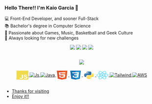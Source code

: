 ### Hello There!! I'm Kaio Garcia 👋

💻 Front-End Developer, and sooner Full-Stack <br/>
📚 Bachelor's degree in Computer Science <br/>
🎵 Passionate about Games, Music, Basketball and Geek Culture <br/>
📆 Always looking for new challenges

<div align="center">
    <a href="https://instagram.com/kaio_garcia_" target="_blank"><img src="https://img.shields.io/badge/-Instagram-%23E4405F?style=for-the-badge&logo=instagram&logoColor=white" target="_blank"></a>
<!--     <a href="https://twitter.com/KaiohGarcia" target="_blank"><img src="https://img.shields.io/badge/Twitter-1DA1F2?style=for-the-badge&logo=twitter&logoColor=white" target="_blank"></a>  -->
    <a href = "mailto:kaiofbgarcia@gmail.com"><img src="https://img.shields.io/badge/Gmail-D14836?style=for-the-badge&logo=gmail&logoColor=white" target="_blank"></a>
    <a href="https://www.linkedin.com/in/kaio-felipe-barbosa-garcia-912461196/" target="_blank"><img src="https://img.shields.io/badge/-LinkedIn-%230077B5?style=for-the-badge&logo=linkedin&logoColor=white" target="_blank"></a>
<!--     <a href="https://www.canva.com/design/DAFbmH5TLrA/60WXEK9wuU6CKLu1ZftmqA/edit?utm_content=DAFbmH5TLrA&utm_campaign=designshare&utm_medium=link2&utm_source=sharebutton" target="_blank"><img src="https://img.shields.io/badge/-Currículo_PDF-B71C1C?style=for-the-badge&logoColor=white" target="_blank"></a> -->
    <a href="https://docs.google.com/document/d/1NMUSkYi68OEOKu2_zcFcJXpfHf44o6GqMcSTPGQWjPg/edit?usp=sharing" target="_blank"><img src="https://img.shields.io/badge/-Currículo-B71C1C?style=for-the-badge&logoColor=white" target="_blank"></a>
<!--     <a href="https://kaiofbgarcia.netlify.app" target="_blank"><img src="https://img.shields.io/badge/-Personal site-B71C1C?style=for-the-badge&logoColor=white" target="_blank"></a> <br/> -->
</div>

 ##

<div align="center">
  <a href="https://github.com/kaiofbgarcia">
<!--   <img height="180em" src="https://github-readme-stats.vercel.app/api?username=kaiofbgarcia&show_icons=true&theme=midnight-purple&include_all_commits=true&count_private=true"/> -->
  <img height="180em" src="https://github-readme-stats.vercel.app/api/top-langs/?username=kaiofbgarcia&layout=compact&langs_count=7&theme=midnight-purple"/>
</div>
<div align="center" style="display: inline_block"><br>
   <img align="center" alt="Js" height="30" width="40" src="https://raw.githubusercontent.com/devicons/devicon/master/icons/javascript/javascript-plain.svg"/>
   <img align="center" alt="Js" height="30" width="40" src="https://cdn.jsdelivr.net/gh/devicons/devicon@latest/icons/typescript/typescript-plain.svg" />
   <img align="center" alt="Java" height="30" width="40" src="https://cdn.jsdelivr.net/gh/devicons/devicon/icons/java/java-original.svg" />
   <img align="center" alt="HTML" height="30" width="40" src="https://raw.githubusercontent.com/devicons/devicon/master/icons/html5/html5-original.svg">
   <img align="center" alt="CSS" height="30" width="40" src="https://raw.githubusercontent.com/devicons/devicon/master/icons/css3/css3-original.svg">
   <img align="center" alt="Python" height="30" width="40" src="https://raw.githubusercontent.com/devicons/devicon/master/icons/python/python-original.svg">
   <img align="center" alt="React" height="30" width="40" src="https://raw.githubusercontent.com/devicons/devicon/master/icons/react/react-original.svg">
<!--    <img align="center" alt="Bootstrap" height="30" width="40"  src="https://cdn.jsdelivr.net/gh/devicons/devicon/icons/bootstrap/bootstrap-plain.svg" /> -->
   <img align="center" alt="Tailwind" height="30" width="40" src="https://cdn.jsdelivr.net/gh/devicons/devicon@latest/icons/tailwindcss/tailwindcss-original.svg">
   <img align="center" alt="AWS" width="36" src="https://cdn.jsdelivr.net/gh/devicons/devicon@latest/icons/amazonwebservices/amazonwebservices-plain-wordmark.svg" />  
</div>

  ##

* Thanks for visiting <br/>
* Enjoy it!!
